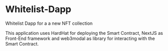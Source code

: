 # Whitelist-Dapp
Whitelist Dapp for a a new NFT collection

This application uses HardHat for deploying the Smart Contract, NextJS as Front-End framework and web3modal as library for interacting with the Smart Contract.
